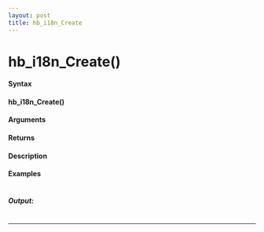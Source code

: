 ```yaml
---
layout: post
title: hb_i18n_Create
---
```


# hb_i18n_Create()


#### Syntax

#### hb_i18n_Create()

#### Arguments

#### Returns

#### Description

#### Examples

```

```

##### Output:

```

```

---